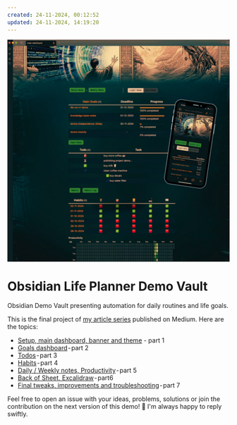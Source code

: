 ```yaml
---
created: 24-11-2024, 00:12:52
updated: 24-11-2024, 14:19:20
---
```


<img src=".github/demo-readme.png" width="600" style="display: block; margin: auto;">


# Obsidian Life Planner Demo Vault

Obsidian Demo Vault presenting automation for daily routines and life goals.

This is the final project of [my article series](https://medium.com/@baquazan/obsidian-life-planner-demo-7466fb8a0f37) published on Medium.
Here are the topics:
- [Setup, main dashboard, banner and theme](https://medium.com/@baquazan/obsidian-life-planner-demo-part-1-f29f5eac3eba) - part 1
- [Goals dashboard](https://medium.com/@baquazan/obsidian-life-planner-demo-part-2-46c56c5dae99) - part 2
- [Todos](https://medium.com/@baquazan/obsidian-life-planner-demo-part-3-90f86b832fdd) - part 3
- [Habits](https://medium.com/@baquazan/obsidian-life-planner-demo-part-4-038d7e4ed329) - part 4
- [Daily / Weekly notes, Productivity](https://medium.com/@baquazan/obsidian-life-planner-demo-part-5-ee147b7567f9) - part 5
- [Back of Sheet, Excalidraw](https://medium.com/@baquazan/obsidian-life-planner-demo-part-6-056b663edea7) - part6
- [Final tweaks, improvements and troubleshooting](https://medium.com/@baquazan/obsidian-life-planner-demo-part-7-7d4cfffe66c9) - part 7

Feel free to open an issue with your ideas, problems, solutions or join the contribution on the next version of this demo! 🦾
I'm always happy to reply swiftly.
